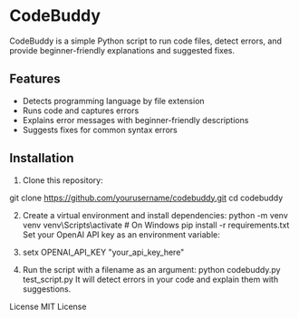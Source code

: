 # CodeBuddy

CodeBuddy is a simple Python script to run code files, detect errors, and provide beginner-friendly explanations and suggested fixes.

## Features

- Detects programming language by file extension
- Runs code and captures errors
- Explains error messages with beginner-friendly descriptions
- Suggests fixes for common syntax errors

## Installation

1. Clone this repository:

git clone https://github.com/yourusername/codebuddy.git
cd codebuddy

2. Create a virtual environment and install dependencies:
python -m venv venv
venv\Scripts\activate  # On Windows
pip install -r requirements.txt
Set your OpenAI API key as an environment variable:

3. setx OPENAI_API_KEY "your_api_key_here"

4. Run the script with a filename as an argument:
python codebuddy.py test_script.py
It will detect errors in your code and explain them with suggestions.

License
MIT License
